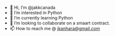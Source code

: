 - 👋 Hi, I’m @jakkcanada
- 👀 I’m interested in Python
- 🌱 I’m currently learning Python
- 💞️ I’m looking to collaborate on a smaart contract.
- 📫 How to reach me @ jkanhara@gmail.com


<!---
jakkcanada/jakkcanada is a ✨ special ✨ repository because its `README.md` (this file) appears on your GitHub profile.
You can click the Preview link to take a look at your changes.
--->
